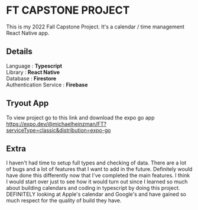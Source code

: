 # FT CAPSTONE PROJECT 
This is my 2022 Fall Capstone Project. It's a calendar / time management React Native app.   




## **Details**   
  Language : **Typescript**     
  Library : **React Native**      
  Database : **Firestore**    
  Authentication Service : **Firebase**     
## Tryout App   
To view project go to this link and download the expo go app  
https://expo.dev/@michaelheinzman/FT?serviceType=classic&distribution=expo-go   


## Extra
I haven't had time to setup full types and checking of data. There are a lot of bugs and a lot of features that I want to add in the future. Definitely would have done this differently now that I've completed the main features. I think I would start over just to see how it would turn out since I learned so much about building calendars and coding in typescript by doing this project.  DEFINITELY  looking at Apple's calendar and Google's and have gained so much respect for the quality of build they have. 


